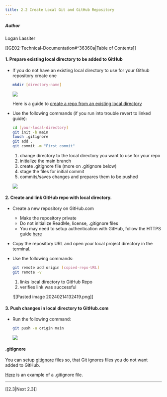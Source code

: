 ```yaml
---
title: 2.2 Create Local Git and GitHub Repository
---
```

##### Author
Logan Lassiter

[[GE02-Technical-Documentation#^36360a|Table of Contents]]

#### 1. Prepare existing local directory to be added to GitHub

* If you do not have an existing local directory to use for your Github repository create one
	```bash
	mkdir [directory-name]
	```
	![](attachments/Pasted%20image%2020240215124154.png)
	
	Here is a guide to [create a repo from an existing local directory](https://docs.github.com/en/migrations/importing-source-code/using-the-command-line-to-import-source-code/adding-locally-hosted-code-to-github)
* Use the following commands (if you run into trouble revert to linked guide):
	```bash
	cd [your-local-directory]
	git init -b main
	touch .gitignore
	git add .
	git commit -m "First commit"
	```
	1. change directory to the local directory you want to use for your repo
	2. initialize the main branch
	3. create .gitignore file (more on .gitignore below)
	4. stage the files for initial commit
	5. commits/saves changes and prepares them to be pushed
	   
	![](attachments/Pasted%20image%2020240215124207.png)
#### 2. Create and link GitHub repo with local directory.
* Create a new repository on GitHub.com
	*  Make the repository private
	*  Do not initialize ReadMe, license, .gitignore files
	* You may need to setup authentication with GitHub, follow the HTTPS guide [here](https://docs.github.com/en/authentication/keeping-your-account-and-data-secure/about-authentication-to-github#https)
* Copy the repository URL and open your local project directory in the terminal.
* Use the following commands:
	```bash
	git remote add origin [copied-repo-URL]
	git remote -v
	```
	1. links local directory to GitHub Repo
	2. verifies link was successful
	
	![[Pasted image 20240214132419.png]]

#### 3. Push changes in local directory to GitHub.com
* Run the following command:
	```bash
	git push -u origin main
	```
	
	![](attachments/Pasted%20image%2020240215123900.png)
#### .gitignore

You can setup [gitignore](https://docs.github.com/en/get-started/getting-started-with-git/ignoring-files) files so, that Git ignores files you do not want added to GitHub.

[Here](https://gist.github.com/octocat/9257657) is an example of a .gitignore file.

***
[[2.3|Next 2.3]]